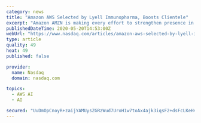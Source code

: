 ```yaml
---
category: news
title: "Amazon AWS Selected by Lyell Immunopharma, Boosts Clientele"
excerpt: "Amazon AMZN is making every effort to strengthen presence in the global cloud market backed by its portfolio strength, which has been driving customer momentum. Lyell Immunopharma — a cellular therapy company focused on creation of curative adoptive cell therapy for solid tumours — is the latest client of AWS."
publishedDateTime: 2020-05-20T14:53:00Z
webUrl: "https://www.nasdaq.com/articles/amazon-aws-selected-by-lyell-immunopharma-boosts-clientele-2020-05-20"
type: article
quality: 49
heat: 49
published: false

provider:
  name: Nasdaq
  domain: nasdaq.com

topics:
  - AWS AI
  - AI

secured: "UuDmOpCnoyR+zaijYAMUysZGRzWud7UroH1w7toAx4ajk3iqsF2+dsFcLKeHvshc5jcW17speovRdI4zmaduMlMEHut5Hu2u0Rlr5/t03vque3ghEfxpk0MU13XPpgHWDZ+FzbhdvQyTgCbLG3PxyZyNs4BKZGy0Q5/7TDXUCFYN4QQcIDcq3H61RIhkpowXnhTC3Nx0Ih8W/SfDRdkwamWPlNn9rLpbnj1a/4ZYfmITnI7n4fjGLMDnJuG7D0HadssgNfo0aeULfpzo1klQt33k78OTpWZ174D2b69gqWQd7UQv5lJCsF3eQtGV3fGlQxRHURDRm9dTUIyEGZinfFUMZbZ1lsuQ8EPHsyejm6xjPUo/u5qybRHFJO/eSHgUAWSPhe3hvc+XHvPeF/r1DeEXKmhcaFkGFtkOw0waaBL2S61W2K/qSLxEZaY/oA0aLh1q0s0G7K4H9fG1lxwc5RtbDhuztO12+hiJV0rkTAE=;n+mkkKx0fR5AiDY1TjJeGA=="
---
```


